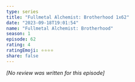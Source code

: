 ```yaml
---
type: series
title: "Fullmetal Alchemist: Brotherhood 1x62"
date: "2023-09-18T19:01:54"
name: "Fullmetal Alchemist: Brotherhood"
season: 1
episode: 62
rating: 4
ratingEmoji: ⭐️⭐️⭐️⭐️
share: false
---
```


_[No review was written for this episode]_
